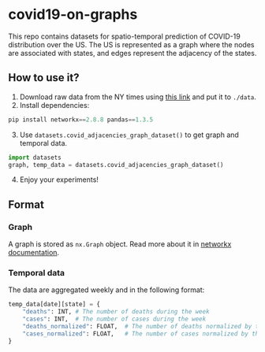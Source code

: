 # covid19-on-graphs

This repo contains datasets for spatio-temporal prediction of COVID-19 distribution over the US. The US is represented as a graph where the nodes are associated with states, and edges represent the adjacency of the states. 

## How to use it?
1. Download raw data from the NY times using [this link](https://github.com/nytimes/covid-19-data/blob/master/us-states.csv) and put it to `./data`.
2. Install dependencies: 
```python
pip install networkx==2.8.8 pandas==1.3.5
```
3. Use `datasets.covid_adjacencies_graph_dataset()` to get graph and temporal data.
```python
import datasets
graph, temp_data = datasets.covid_adjacencies_graph_dataset()
```
4. Enjoy your experiments!


## Format
### Graph
A graph is stored as `nx.Graph` object. Read more about it in [networkx documentation](https://networkx.org/documentation/stable/reference/introduction.html#graphs).

### Temporal data
The data are aggregated weekly and in the following format:
```python
temp_data[date][state] = {
    "deaths": INT, # The number of deaths during the week
    "cases": INT,  # The number of cases during the week
    "deaths_normalized": FLOAT,  # The number of deaths normalized by the state population
    "cases_normalized": FLOAT,   # The number of cases normalized by the state population
}
```
